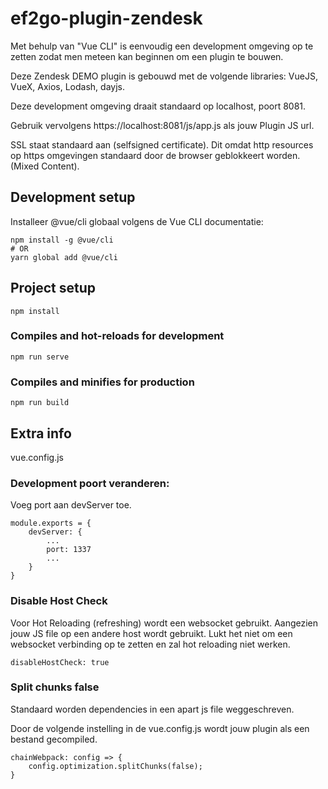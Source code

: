 # ef2go-plugin-zendesk

Met behulp van "Vue CLI" is eenvoudig een development omgeving op te zetten zodat men meteen kan beginnen om een plugin te bouwen.

Deze Zendesk DEMO plugin is gebouwd met de volgende libraries: VueJS, VueX, Axios, Lodash, dayjs.

Deze development omgeving draait standaard op localhost, poort 8081.

Gebruik vervolgens https://localhost:8081/js/app.js als jouw Plugin JS url.

SSL staat standaard aan (selfsigned certificate). Dit omdat http resources op https omgevingen standaard door de browser geblokkeert worden. (Mixed Content).



## Development setup

Installeer @vue/cli globaal volgens de Vue CLI documentatie:
```
npm install -g @vue/cli
# OR
yarn global add @vue/cli
```

## Project setup
```
npm install
```

### Compiles and hot-reloads for development
```
npm run serve
```

### Compiles and minifies for production
```
npm run build
```



## Extra info
vue.config.js

### Development poort veranderen:


Voeg port aan devServer toe.
```
module.exports = {
    devServer: {
        ...
        port: 1337
        ...
    }
}
```

### Disable Host Check

Voor Hot Reloading (refreshing) wordt een websocket gebruikt. Aangezien jouw JS file op een andere host wordt gebruikt. Lukt het niet om een websocket verbinding op te zetten en zal hot reloading niet werken.

```
disableHostCheck: true
```

### Split chunks false
Standaard worden dependencies in een apart js file weggeschreven.

Door de volgende instelling in de vue.config.js wordt jouw plugin als een bestand gecompiled.
```
chainWebpack: config => {
    config.optimization.splitChunks(false);
}
```
